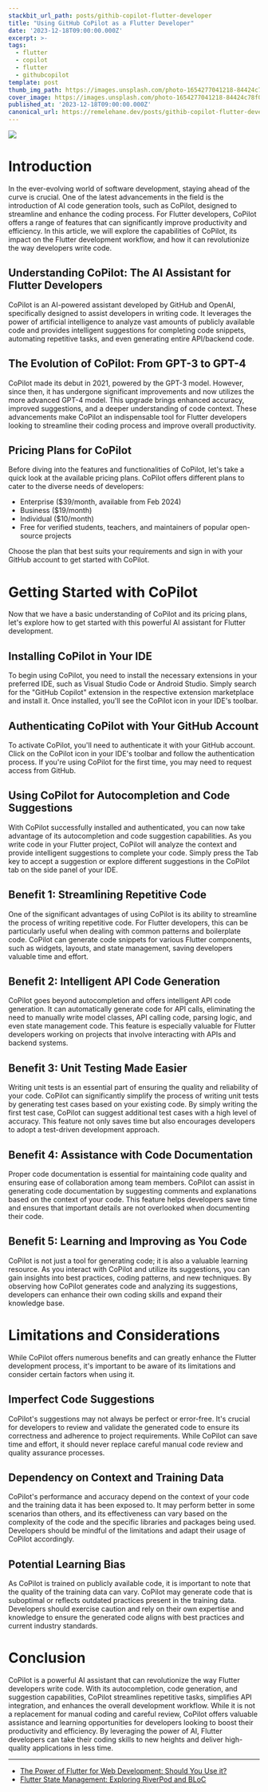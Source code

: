 ```yaml
---
stackbit_url_path: posts/githib-copilot-flutter-developer
title: "Using GitHub CoPilot as a Flutter Developer"
date: '2023-12-18T09:00:00.000Z'
excerpt: >-
tags:
  - flutter
  - copilot
  - flutter
  - githubcopilot
template: post
thumb_img_path: https://images.unsplash.com/photo-1654277041218-84424c78f0ae?q=80&w=3524&auto=format&fit=crop&ixlib=rb-4.0.3&ixid=M3wxMjA3fDB8MHxwaG90by1wYWdlfHx8fGVufDB8fHx8fA%3D%3D
cover_image: https://images.unsplash.com/photo-1654277041218-84424c78f0ae?q=80&w=3524&auto=format&fit=crop&ixlib=rb-4.0.3&ixid=M3wxMjA3fDB8MHxwaG90by1wYWdlfHx8fGVufDB8fHx8fA%3D%3D
published_at: '2023-12-18T09:00:00.000Z'
canonical_url: https://remelehane.dev/posts/githib-copilot-flutter-developer/
---
```


![](https://images.unsplash.com/photo-1654277041218-84424c78f0ae?q=80&w=3524&auto=format&fit=crop&ixlib=rb-4.0.3&ixid=M3wxMjA3fDB8MHxwaG90by1wYWdlfHx8fGVufDB8fHx8fA%3D%3D)

Introduction
============


In the ever-evolving world of software development, staying ahead of the curve is crucial. One of the latest advancements in the field is the introduction of AI code generation tools, such as CoPilot, designed to streamline and enhance the coding process. For Flutter developers, CoPilot offers a range of features that can significantly improve productivity and efficiency. In this article, we will explore the capabilities of CoPilot, its impact on the Flutter development workflow, and how it can revolutionize the way developers write code.

Understanding CoPilot: The AI Assistant for Flutter Developers
--------------------------------------------------------------

CoPilot is an AI-powered assistant developed by GitHub and OpenAI, specifically designed to assist developers in writing code. It leverages the power of artificial intelligence to analyze vast amounts of publicly available code and provides intelligent suggestions for completing code snippets, automating repetitive tasks, and even generating entire API/backend code.

The Evolution of CoPilot: From GPT-3 to GPT-4
---------------------------------------------

CoPilot made its debut in 2021, powered by the GPT-3 model. However, since then, it has undergone significant improvements and now utilizes the more advanced GPT-4 model. This upgrade brings enhanced accuracy, improved suggestions, and a deeper understanding of code context. These advancements make CoPilot an indispensable tool for Flutter developers looking to streamline their coding process and improve overall productivity.

Pricing Plans for CoPilot
-------------------------

Before diving into the features and functionalities of CoPilot, let's take a quick look at the available pricing plans. CoPilot offers different plans to cater to the diverse needs of developers:

*   Enterprise ($39/month, available from Feb 2024)
*   Business ($19/month)
*   Individual ($10/month)
*   Free for verified students, teachers, and maintainers of popular open-source projects

Choose the plan that best suits your requirements and sign in with your GitHub account to get started with CoPilot.

Getting Started with CoPilot
============================

Now that we have a basic understanding of CoPilot and its pricing plans, let's explore how to get started with this powerful AI assistant for Flutter development.

Installing CoPilot in Your IDE
------------------------------

To begin using CoPilot, you need to install the necessary extensions in your preferred IDE, such as Visual Studio Code or Android Studio. Simply search for the "GitHub Copilot" extension in the respective extension marketplace and install it. Once installed, you'll see the CoPilot icon in your IDE's toolbar.

Authenticating CoPilot with Your GitHub Account
-----------------------------------------------

To activate CoPilot, you'll need to authenticate it with your GitHub account. Click on the CoPilot icon in your IDE's toolbar and follow the authentication process. If you're using CoPilot for the first time, you may need to request access from GitHub.

Using CoPilot for Autocompletion and Code Suggestions
-----------------------------------------------------

With CoPilot successfully installed and authenticated, you can now take advantage of its autocompletion and code suggestion capabilities. As you write code in your Flutter project, CoPilot will analyze the context and provide intelligent suggestions to complete your code. Simply press the Tab key to accept a suggestion or explore different suggestions in the CoPilot tab on the side panel of your IDE.

Benefit 1: Streamlining Repetitive Code
---------------------------------------

One of the significant advantages of using CoPilot is its ability to streamline the process of writing repetitive code. For Flutter developers, this can be particularly useful when dealing with common patterns and boilerplate code. CoPilot can generate code snippets for various Flutter components, such as widgets, layouts, and state management, saving developers valuable time and effort.

Benefit 2: Intelligent API Code Generation
------------------------------------------

CoPilot goes beyond autocompletion and offers intelligent API code generation. It can automatically generate code for API calls, eliminating the need to manually write model classes, API calling code, parsing logic, and even state management code. This feature is especially valuable for Flutter developers working on projects that involve interacting with APIs and backend systems.

Benefit 3: Unit Testing Made Easier
-----------------------------------

Writing unit tests is an essential part of ensuring the quality and reliability of your code. CoPilot can significantly simplify the process of writing unit tests by generating test cases based on your existing code. By simply writing the first test case, CoPilot can suggest additional test cases with a high level of accuracy. This feature not only saves time but also encourages developers to adopt a test-driven development approach.

Benefit 4: Assistance with Code Documentation
---------------------------------------------

Proper code documentation is essential for maintaining code quality and ensuring ease of collaboration among team members. CoPilot can assist in generating code documentation by suggesting comments and explanations based on the context of your code. This feature helps developers save time and ensures that important details are not overlooked when documenting their code.

Benefit 5: Learning and Improving as You Code
---------------------------------------------

CoPilot is not just a tool for generating code; it is also a valuable learning resource. As you interact with CoPilot and utilize its suggestions, you can gain insights into best practices, coding patterns, and new techniques. By observing how CoPilot generates code and analyzing its suggestions, developers can enhance their own coding skills and expand their knowledge base.

Limitations and Considerations
==============================

While CoPilot offers numerous benefits and can greatly enhance the Flutter development process, it's important to be aware of its limitations and consider certain factors when using it.

Imperfect Code Suggestions
--------------------------

CoPilot's suggestions may not always be perfect or error-free. It's crucial for developers to review and validate the generated code to ensure its correctness and adherence to project requirements. While CoPilot can save time and effort, it should never replace careful manual code review and quality assurance processes.

Dependency on Context and Training Data
---------------------------------------

CoPilot's performance and accuracy depend on the context of your code and the training data it has been exposed to. It may perform better in some scenarios than others, and its effectiveness can vary based on the complexity of the code and the specific libraries and packages being used. Developers should be mindful of the limitations and adapt their usage of CoPilot accordingly.

Potential Learning Bias
-----------------------

As CoPilot is trained on publicly available code, it is important to note that the quality of the training data can vary. CoPilot may generate code that is suboptimal or reflects outdated practices present in the training data. Developers should exercise caution and rely on their own expertise and knowledge to ensure the generated code aligns with best practices and current industry standards.

Conclusion
==========

CoPilot is a powerful AI assistant that can revolutionize the way Flutter developers write code. With its autocompletion, code generation, and suggestion capabilities, CoPilot streamlines repetitive tasks, simplifies API integration, and enhances the overall development workflow. While it is not a replacement for manual coding and careful review, CoPilot offers valuable assistance and learning opportunities for developers looking to boost their productivity and efficiency. By leveraging the power of AI, Flutter developers can take their coding skills to new heights and deliver high-quality applications in less time.

---

* [The Power of Flutter for Web Development: Should You Use it?](https://remelehane.dev/posts/flutter-web-should-you-use-it/)
*  [Flutter State Management: Exploring RiverPod and BLoC](https://remelehane.dev/posts/riverpod-vs-bloc/)
